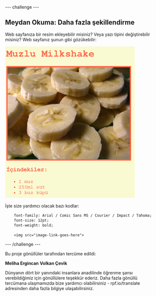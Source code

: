 --- challenge ---

## Meydan Okuma: Daha fazla şekillendirme

Web sayfanıza bir resim ekleyebilir misiniz? Veya yazı tipini değiştirebilir misiniz? Web sayfanız şunun gibi gözükebilir:

![ekran görüntüsü](images/recipe-final.png)

İşte size yardımcı olacak bazı kodlar:
```
    font-family: Arial / Comic Sans MS / Courier / Impact / Tahoma;
    font-size: 12pt;
    font-weight: bold;
    
    <img src="image-link-goes-here">
```    

--- /challenge ---

Bu proje gönüllüler tarafından tercüme edildi:

**Meliha Ergincan**
**Volkan Çevik**

Dünyanın dört bir yanındaki insanlara anadilinde öğrenme şansı verebildiğimiz için gönüllülere teşekkür ederiz. Daha fazla gönüllü tercümana ulaşmamızda bize yardımcı olabilirsiniz - rpf.io/translate adresinden daha fazla bilgiye ulaşabilirsiniz.
